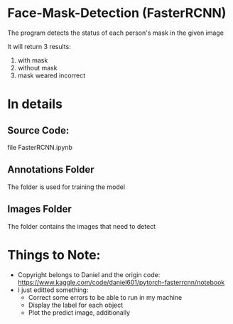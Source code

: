 # Face-Mask-Detection (FasterRCNN)
The program detects the status of each person's mask in the given image

It will return 3 results:
  1. with mask
  2. without mask
  3. mask weared incorrect

# In details

## Source Code:
  file FasterRCNN.ipynb
  
## Annotations Folder
  The folder is used for training the model

## Images Folder
  The folder contains the images that need to detect
  
# Things to Note:
- Copyright belongs to Daniel and the origin code: https://www.kaggle.com/code/daniel601/pytorch-fasterrcnn/notebook
- I just editted something:
  + Correct some errors to be able to run in my machine
  + Display the label for each object
  + Plot the predict image, additionally

